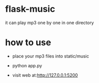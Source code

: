 # flask-music
it can play mp3 one by one in one directory
# how to use
- place your mp3 files into static/music  

- python app.py  

- visit web at:http://127.0.0.1:5200
